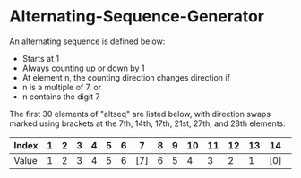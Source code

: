 # Alternating-Sequence-Generator

An alternating sequence is defined below:
- Starts at 1
- Always counting up or down by 1
- At element n, the counting direction changes direction if
- n is a multiple of 7, or
- n contains the digit 7

The first 30 elements of "altseq" are listed below, with direction swaps marked using brackets at the 7th, 14th, 17th, 21st, 27th, and 28th elements:

| Index | 1 | 2 | 3 | 4 | 5 | 6 | 7 | 8 | 9 | 10 | 11 | 12 | 13 | 14 | 15 | 16 | 17 | 18 | 19 | 20 | 21 | 22 | 23 | 24 | 25 | 26 | 27 | 28 | 29 | 30 |
|-------|---|---|---|---|---|---|----|---|---|----|----|----|----|----|----|----|----|----|----|----|----|----|----|----|----|----|----|----|----|----|
| Value | 1 | 2 | 3 | 4 | 5 | 6 | [7]| 6 | 5 |  4 |  3 |  2 |  1 | [0]|  1 |  2 | [3]|  2 |  1 |  0 | [-1]|  0 |  1 |  2 |  3 | 4 | [5]|  [4] |  5 |  6 |
